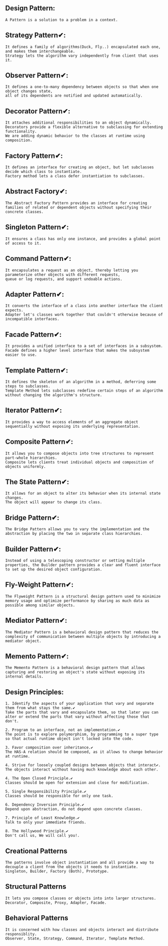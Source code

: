 ## Design Pattern:

    A Pattern is a solution to a problem in a context.

## Strategy Pattern✔:

    It defines a family of algorithms(Duck, Fly..) encapsulated each one, and makes them interchangeable.
    Strategy lets the algorithm vary independently from client that uses it.

## Observer Pattern✔:

    It defines a one-to-many dependency between objects so that when one object changes state,
    all of its dependents are notified and updated automatically.

## Decorator Pattern✔:

    It attaches additional responsibilities to an object dynamically.
    Decorators provide a flexible alternative to subclassing for extending functionality.
    We are adding dynamic behavior to the classes at runtime using composition.

## Factory Pattern✔:

    It defines an interface for creating an object, but let subclasses decide which class to instantiate.
    Factory method lets a class defer instantiation to subclasses.

## Abstract Factory✔:

    The Abstract Factory Pattern provides an interface for creating families of related or dependent objects without specifying their concrete classes.

## Singleton Pattern✔:

    It ensures a class has only one instance, and provides a global point of access to it.

## Command Pattern✔:

    It encapsulates a request as an object, thereby letting you parameterize other objects with different requests,
    queue or log requests, and support undoable actions.

## Adapter Pattern✔:

    It converts the interface of a class into another interface the client expects.
    Adapter let's classes work together that couldn't otherwise because of incompatible interfaces.

## Facade Pattern✔:

    It provides a unified interface to a set of interfaces in a subsystem.
    Facade defines a higher level interface that makes the subsystem easier to use.

## Template Pattern✔:

    It defines the skeleton of an algorithm in a method, deferring some steps to subclasses.
    Template Method lets subclasses redefine certain steps of an algorithm without changing the algorithm's structure.

## Iterator Pattern✔:

    It provides a way to access elements of an aggregate object sequentially without exposing its underlying representation.

## Composite Pattern✔:

    It allows you to compose objects into tree structures to represent part-whole hierarchies.
    Composite lets clients treat individual objects and composition of objects uniformly.

## The State Pattern✔:

    It allows for an object to alter its behavior when its internal state changes.
    The object will appear to change its class. 

## Bridge Pattern✔:

    The Bridge Pattern allows you to vary the implementation and the abstraction by placing the two in separate class hierarchies.

## Builder Pattern✔:

    Instead of using a telescoping constructor or setting multiple properties, the Builder pattern provides a clear and fluent interface to set up the desired object configuration.

## Fly-Weight Pattern✔:

    The Flyweight Pattern is a structural design pattern used to minimize memory usage and optimize performance by sharing as much data as possible among similar objects.

## Mediator Pattern✔:

    The Mediator Pattern is a behavioral design pattern that reduces the complexity of communication between multiple objects by introducing a mediator object.

## Memento Pattern✔:

    The Memento Pattern is a behavioral design pattern that allows capturing and restoring an object's state without exposing its internal details.

## Design Principles:

    1. Identify the aspects of your application that vary and separate them from what stays the same.✔
    Take the parts that vary and encapsulate them, so that later you can alter or extend the parts that vary without affecting those that don't.

    2. Program to an interface, not an implementation.✔
    The point is to explore polymorphism, by programming to a super type so that actual runtime object isn't locked into the code.

    3. Favor composition over inheritance.✔
    The HAS-A relation should be composed, as it allows to change behavior at runtime.
    
    4. Strive for loosely coupled designs between objects that interact✔.
    The objects interact without having much knowledge about each other.

    4. The Open Closed Principle.✔
    Classes should be open for extension and close for modification.

    5. Single Responsibility Principle.✔
    Classes should be responsible for only one task.

    6. Dependency Inversion Principle.✔
    Depend upon abstraction, do not depend upon concrete classes.

    7. Principle of Least Knowledge.✔
    Talk to only your immediate friends.

    8. The Hollywood Principle.✔
    Don't call us, We will call you!.

## Creational Patterns

    The patterns involve object instantiation and all provide a way to decouple a client from the objects it needs to instantiate.
    Singleton, Builder, Factory (Both), Prototype.

## Structural Patterns

    It lets you compose classes or objects into into larger structures.
    Decorator, Composite, Proxy, Adapter, Facade.

## Behavioral Patterns

    It is concerned with how classes and objects interact and distribute responsiblity.
    Observer, State, Strategy, Command, Iterator, Template Method.